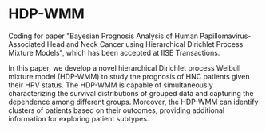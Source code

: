 # HDP-WMM
Coding for paper "Bayesian Prognosis Analysis of Human Papillomavirus-Associated Head and Neck Cancer using Hierarchical Dirichlet Process Mixture Models", which has been accepted at IISE Transactions.

In this paper, we develop a novel hierarchical Dirichlet process Weibull mixture model (HDP-WMM) to study the prognosis of HNC patients given their HPV status. The HDP-WMM is capable of simultaneously characterizing the survival distributions of grouped data and capturing the dependence among different groups. Moreover, the HDP-WMM can identify clusters of patients based on their outcomes, providing additional information for exploring patient subtypes.
